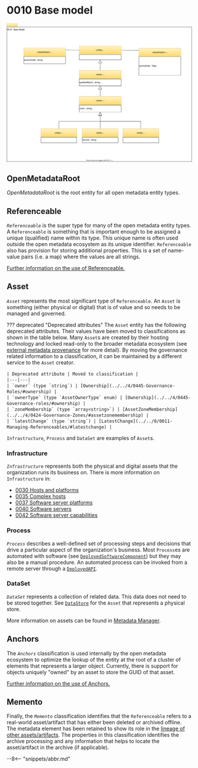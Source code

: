 <!-- SPDX-License-Identifier: CC-BY-4.0 -->
<!-- Copyright Contributors to the Egeria project. -->

# 0010 Base model

![UML](0010-Base-Model.svg)

## OpenMetadataRoot

*OpenMetadataRoot* is the root entity for all open metadata entity types.

## Referenceable

*`Referenceable`* is the super type for many of the open metadata entity types. A `Referenceable` is something that is important enough to be assigned a unique (qualified) name within its type. This unique name is often used outside the open metadata ecosystem as its unique identifier. `Referenceable` also has provision for storing additional properties. This is a set of name-value pairs (i.e. a map) where the values are all strings.

[Further information on the use of Referenceable.](/egeria-docs/concepts/referenceable)

## Asset

*`Asset`* represents the most significant type of `Referenceable`. An `Asset` is something (either physical or digital) that is of value and so needs to be managed and governed.

??? deprecated "Deprecated attributes"
    The `Asset` entity has the following deprecated attributes. Their values have been moved to classifications as shown in the table below. Many `Asset`s are created by their hosting technology and locked read-only to the broader metadata ecosystem (see [external metadata provenance](/egeria-docs/features/metadata-provenance/overview) for more detail). By moving the governance related information to a classification, it can be maintained by a different service to the `Asset` creator.

    | Deprecated attribute | Moved to classification |
    |---|---|
    | `owner` (type `string`) | [Ownership](../../4/0445-Governance-Roles/#ownership) |
    | `ownerType` (type `AssetOwnerType` enum) | [Ownership](../../4/0445-Governance-roles/#ownership) |
    | `zoneMembership` (type `array<string>`) | [AssetZoneMembership](../../4/0424-Governance-Zones/#assetzonemembership) |
    | `latestChange` (type `string`) | [LatestChange](../../0/0011-Managing-Referenceables/#latestchange) |

`Infrastructure`, `Process` and `DataSet` are examples of `Asset`s.

### Infrastructure

*`Infrastructure`* represents both the physical and digital assets that the organization runs its business on. There is more information on `Infrastructure` in:

- [0030 Hosts and platforms](/egeria-docs/types/0/0030-Hosts-and-Platforms)
- [0035 Complex hosts](/egeria-docs/types/0/0035-Complex-Hosts)
- [0037 Software server platforms](/egeria-docs/types/0/0037-Software-Server-Platforms)
- [0040 Software servers](/egeria-docs/types/0/0040-Software-Servers)
- [0042 Software server capabilities](/egeria-docs/types/0/0042-Software-Server-Capabilities)

### Process

*`Process`* describes a well-defined set of processing steps and decisions that drive a particular aspect of the organization's business. Most `Process`es are automated with software (see [`DeployedSoftwareComponent`](../../2/0215-Software-Components/#deployedsoftwarecomponent)) but they may also be a manual procedure. An automated process can be invoked from a remote server through a [`DeployedAPI`](../../2/0212-deployed-apis/#deployedapi).

### DataSet

*`DataSet`* represents a collection of related data. This data does not need to be stored together. See [`DataStore`](/egeria-docs/types/2/0210-Data-Stores/#datastore) for the `Asset` that represents a physical store.

More information on assets can be found in [Metadata Manager](/egeria-docs/patterns/metadata-manager/overview).

## Anchors

The *`Anchors`* classification is used internally by the open metadata ecosystem to optimize the lookup of the entity at the root of a cluster of elements that represents a larger object. Currently, there is support for objects uniquely "owned" by an asset to store the GUID of that asset.

[Further information on the use of Anchors.](/egeria-docs/concepts/anchor)

## Memento

Finally, the *`Memento`* classification identifies that the `Referenceable` refers to a real-world asset/artifact that has either been deleted or archived offline. The metadata element has been retained to show its role in the [lineage of other assets/artifacts](../lineage). The properties in this classification identifies the archive processing and any information that helps to locate the asset/artifact in the archive (if applicable).

--8<-- "snippets/abbr.md"
